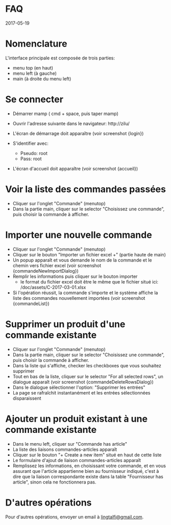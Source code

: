 FAQ
==========
2017-05-19




Nomenclature
=================

L'interface principale est composée de trois parties:

- menu top (en haut)
- menu left (à gauche)
- main (à droite du menu left)







Se connecter
================


- Démarrer mamp ( cmd + space, puis taper mamp)
- Ouvrir l'adresse suivante dans le navigateur: http://zilu/ 
- L'écran de démarrage doit apparaître (voir screenshot {login})
- S'identifier avec:
    - Pseudo: root
    - Pass: root
    
- L'écran d'accueil doit apparaître (voir screenshot {accueil})
    
    
    
Voir la liste des commandes passées
==============================

- Cliquer sur l'onglet "Commande" (menutop)
- Dans la partie main, cliquer sur le selector "Choisissez une commande", puis choisir la commande à afficher.



Importer une nouvelle commande
==============================

- Cliquer sur l'onglet "Commande" (menutop)
- Cliquer sur le bouton "Importer un fichier excel +" (partie haute de main)
- Un popup apparaît et vous demande le nom de la commande et le chemin vers fichier excel  (voir screenshot {commandeNewImportDialog})
- Remplir les informations puis cliquer sur le bouton importer
    - le format du fichier excel doit être le même que le fichier situé ici: /doc/assets/C-2017-03-01.xlsx
- Si l'opération réussit, la commande s'importe et le système affiche la liste des commandes nouvellement importées (voir screenshot {commandeList}) 



Supprimer un produit d'une commande existante
============================================

- Cliquer sur l'onglet "Commande" (menutop)
- Dans la partie main, cliquer sur le selector "Choisissez une commande", puis choisir la commande à afficher. 
- Dans la liste qui s'affiche, checker les checkboxes que vous souhaitez supprimer
- Tout en bas de la liste, cliquer sur le selector "For all selected rows", un dialogue apparaît (voir screenshot {commandeDeleteRowsDialog})
- Dans le dialogue sélectionner l'option: "Supprimer les entrées"
- La page se rafraîchit instantanément et les entrées sélectionnées disparaissent



Ajouter un produit existant à une commande existante
============================================

- Dans le menu left, cliquer sur "Commande has article"
- La liste des liaisons commandes-articles apparaît
- Cliquer sur le bouton "+ Create a new item" situé en haut de cette liste
- Le formulaire d'ajout de liaison commandes-articles apparaît
- Remplissez les informations, en choisissant votre commande, et en vous assurant que l'article appartienne bien au fournisseur indiqué,
        c'est à dire que la liaison correspondante existe dans la table "Fournisseur has article",
        sinon cela ne fonctionnera pas.
        
        
        


D'autres opérations
=====================

Pour d'autres opérations, envoyer un email à lingtalfi@gmail.com. 





















